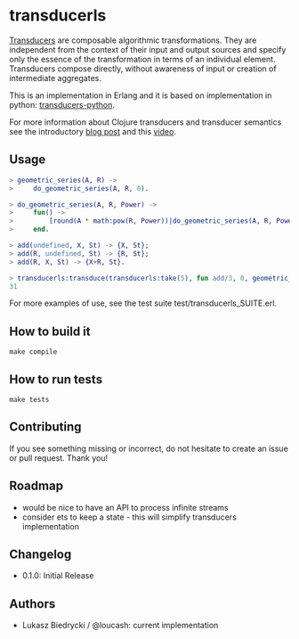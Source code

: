 transducerls
============

[Transducers](http://clojure.org/transducers) are composable algorithmic transformations.
They are independent from the context of their input and output sources and specify only the essence of the transformation in terms of an individual element.
Transducers compose directly, without awareness of input or creation of intermediate aggregates.

This is an implementation in Erlang and it is based on implementation in
python: [transducers-python](https://github.com/cognitect-labs/transducers-python).

For more information about Clojure transducers and transducer semantics see
the introductory [blog post](http://blog.cognitect.com/blog/2014/8/6/transducers-are-coming)
and this [video](https://www.youtube.com/watch?v=6mTbuzafcII).


## Usage

```erlang
> geometric_series(A, R) ->
>     do_geometric_series(A, R, 0).

> do_geometric_series(A, R, Power) ->
>     fun() ->
>         [round(A * math:pow(R, Power))|do_geometric_series(A, R, Power+1)]
>     end.

> add(undefined, X, St) -> {X, St};
> add(R, undefined, St) -> {R, St};
> add(R, X, St) -> {X+R, St}.

> transducerls:transduce(transducerls:take(5), fun add/3, 0, geometric_series(1, 2)).
31

```
For more examples of use, see the test suite test/transducerls_SUITE.erl.


## How to build it
`make compile`

## How to run tests
`make tests`

## Contributing

If you see something missing or incorrect, do not hesitate to create an issue
or pull request. Thank you!

## Roadmap
- would be nice to have an API to process infinite streams
- consider ets to keep a state - this will simplify transducers implementation

## Changelog

- 0.1.0: Initial Release

## Authors

- Lukasz Biedrycki / @loucash: current implementation
